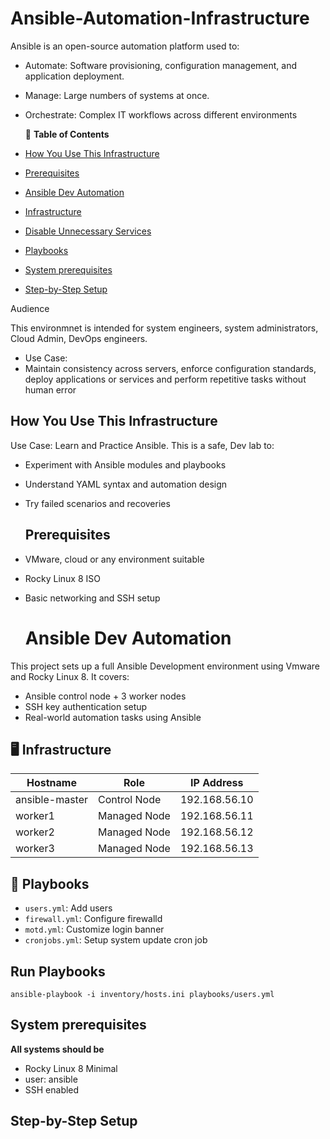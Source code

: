 # Ansible-Automation-Infrastructure


Ansible is an open-source automation platform used to:

- Automate: Software provisioning, configuration management, and application deployment.
- Manage: Large numbers of systems at once.
- Orchestrate: Complex IT workflows across different environments

  📑 **Table of Contents**
- [How You Use This Infrastructure](#how-you-use-this-infrastructure)
- [Prerequisites](#prerequisites)
- [Ansible Dev Automation](#Ansible-dev-automation)
- [Infrastructure](#infrastructure)
- [Disable Unnecessary Services](#disable-unnecessary-services)
- [Playbooks](#playbooks)
- [System prerequisites](#system-prerequisites)
- [Step-by-Step Setup](#step-by-step-setup)



Audience

This environmnet is intended for system engineers, system administrators, Cloud Admin, DevOps engineers.
- Use Case:
- Maintain consistency across servers, enforce configuration standards, deploy applications or services and perform repetitive tasks without human error

##  How You Use This Infrastructure

Use Case: Learn and Practice Ansible. This is a safe, Dev lab to:

- Experiment with Ansible modules and playbooks
- Understand YAML syntax and automation design
- Try failed scenarios and recoveries

  ##  Prerequisites

- VMware, cloud or any environment suitable
- Rocky Linux 8 ISO
- Basic networking and SSH setup

  # Ansible Dev Automation

This project sets up a full Ansible Development environment using Vmware and Rocky Linux 8. It covers:

- Ansible control node + 3 worker nodes
- SSH key authentication setup
- Real-world automation tasks using Ansible

## 🖥️ Infrastructure

| Hostname       | Role          | IP Address      |
|----------------|---------------|------------------|
| ansible-master | Control Node  | 192.168.56.10 |
| worker1        | Managed Node  | 192.168.56.11 |
| worker2        | Managed Node  | 192.168.56.12 |
| worker3        | Managed Node  | 192.168.56.13 |

## 📂 Playbooks

- `users.yml`: Add users
- `firewall.yml`: Configure firewalld
- `motd.yml`: Customize login banner
- `cronjobs.yml`: Setup system update cron job

##  Run Playbooks

``ansible-playbook -i inventory/hosts.ini playbooks/users.yml``


## System prerequisites

**All systems should be** 
- Rocky Linux 8 Minimal
- user: ansible
- SSH enabled


## Step-by-Step Setup
